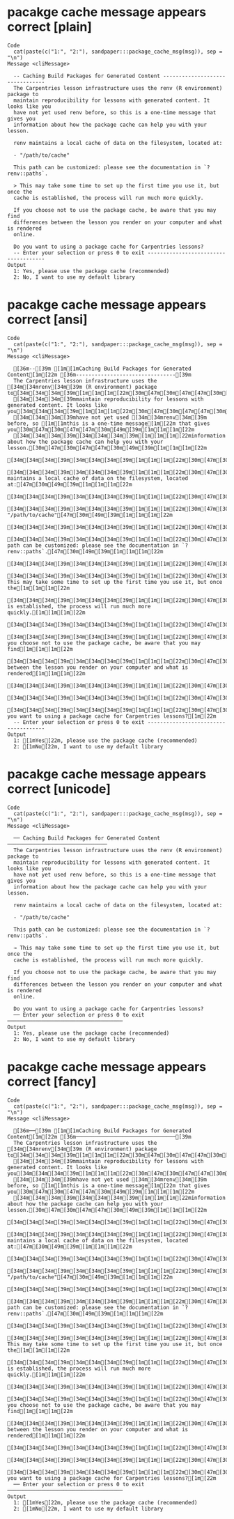 # pacakge cache message appears correct [plain]

    Code
      cat(paste(c("1:", "2:"), sandpaper:::package_cache_msg(msg)), sep = "\n")
    Message <cliMessage>
      
      -- Caching Build Packages for Generated Content --------------------------------
      The Carpentries lesson infrastructure uses the renv (R environment) package to
      maintain reproducibility for lessons with generated content. It looks like you
      have not yet used renv before, so this is a one-time message that gives you
      information about how the package cache can help you with your lesson.
      
      renv maintains a local cache of data on the filesystem, located at:
      
      - "/path/to/cache"
      
      This path can be customized: please see the documentation in `?renv::paths`.
      
      > This may take some time to set up the first time you use it, but once the
      cache is established, the process will run much more quickly.
      
      If you choose not to use the package cache, be aware that you may find
      differences between the lesson you render on your computer and what is rendered
      online.
      
      Do you want to using a package cache for Carpentries lessons?
      -- Enter your selection or press 0 to exit -------------------------------------
    Output
      1: Yes, please use the package cache (recommended)
      2: No, I want to use my default library

# pacakge cache message appears correct [ansi]

    Code
      cat(paste(c("1:", "2:"), sandpaper:::package_cache_msg(msg)), sep = "\n")
    Message <cliMessage>
      
      [36m--[39m [1m[1mCaching Build Packages for Generated Content[1m[22m [36m--------------------------------[39m
      The Carpentries lesson infrastructure uses the [34m[34mrenv[34m[39m (R environment) package to[34m[34m[34m[39m[1m[1m[1m[22m[30m[47m[30m[47m[47m[30m[49m[39m[1m[1m[1m[22m
      [34m[34m[34m[39mmaintain reproducibility for lessons with generated content. It looks like you[34m[34m[34m[39m[1m[1m[1m[22m[30m[47m[30m[47m[47m[30m[49m[39m[1m[1m[1m[22m
      [34m[34m[34m[39mhave not yet used [34m[34mrenv[34m[39m before, so [1m[1mthis is a one-time message[1m[22m that gives you[30m[47m[30m[47m[47m[30m[49m[39m[1m[1m[1m[22m
      [34m[34m[34m[39m[34m[34m[34m[39m[1m[1m[1m[22minformation about how the package cache can help you with your lesson.[30m[47m[30m[47m[47m[30m[49m[39m[1m[1m[1m[22m
      [34m[34m[34m[39m[34m[34m[34m[39m[1m[1m[1m[22m[30m[47m[30m[47m[30m[47m[30m[47m[47m[30m[49m[39m[1m[1m[1m[22m
      [34m[34m[34m[39m[34m[34m[34m[39m[1m[1m[1m[22m[30m[47m[30m[47mrenv maintains a local cache of data on the filesystem, located at:[47m[30m[49m[39m[1m[1m[1m[22m
      [34m[34m[34m[39m[34m[34m[34m[39m[1m[1m[1m[22m[30m[47m[30m[47m[47m[30m[49m[39m[1m[1m[1m[22m
      [34m[34m[34m[39m[34m[34m[34m[39m[1m[1m[1m[22m[30m[47m[30m[47m- "/path/to/cache"[47m[30m[49m[39m[1m[1m[1m[22m
      [34m[34m[34m[39m[34m[34m[34m[39m[1m[1m[1m[22m[30m[47m[30m[47m[47m[30m[49m[39m[1m[1m[1m[22m
      [34m[34m[34m[39m[34m[34m[34m[39m[1m[1m[1m[22m[30m[47m[30m[47mThis path can be customized: please see the documentation in `?renv::paths`.[47m[30m[49m[39m[1m[1m[1m[22m
      [34m[34m[34m[39m[34m[34m[34m[39m[1m[1m[1m[22m[30m[47m[30m[47m[47m[30m[49m[39m[47m[30m[49m[39m[1m[1m[1m[22m
      [34m[34m[34m[39m[34m[34m[34m[39m[1m[1m[1m[22m[30m[47m[30m[47m[47m[30m[49m[39m> This may take some time to set up the first time you use it, but once the[1m[1m[1m[22m
      [34m[34m[34m[39m[34m[34m[34m[39m[1m[1m[1m[22m[30m[47m[30m[47m[47m[30m[49m[39mcache is established, the process will run much more quickly.[1m[1m[1m[22m
      [34m[34m[34m[39m[34m[34m[34m[39m[1m[1m[1m[22m[30m[47m[30m[47m[47m[30m[49m[39m[1m[1m[1m[22m
      [34m[34m[34m[39m[34m[34m[34m[39m[1m[1m[1m[22m[30m[47m[30m[47m[47m[30m[49m[39mIf you choose not to use the package cache, be aware that you may find[1m[1m[1m[22m
      [34m[34m[34m[39m[34m[34m[34m[39m[1m[1m[1m[22m[30m[47m[30m[47m[47m[30m[49m[39mdifferences between the lesson you render on your computer and what is rendered[1m[1m[1m[22m
      [34m[34m[34m[39m[34m[34m[34m[39m[1m[1m[1m[22m[30m[47m[30m[47m[47m[30m[49m[39monline.[1m[1m[1m[22m
      [34m[34m[34m[39m[34m[34m[34m[39m[1m[1m[1m[22m[30m[47m[30m[47m[47m[30m[49m[39m[1m[1m[1m[1m[1m[22m
      [34m[34m[34m[39m[34m[34m[34m[39m[1m[1m[1m[22m[30m[47m[30m[47m[47m[30m[49m[39m[1m[1mDo you want to using a package cache for Carpentries lessons?[1m[22m
      -- Enter your selection or press 0 to exit -------------------------------------
    Output
      1: [1mYes[22m, please use the package cache (recommended)
      2: [1mNo[22m, I want to use my default library

# pacakge cache message appears correct [unicode]

    Code
      cat(paste(c("1:", "2:"), sandpaper:::package_cache_msg(msg)), sep = "\n")
    Message <cliMessage>
      
      ── Caching Build Packages for Generated Content ────────────────────────────────
      The Carpentries lesson infrastructure uses the renv (R environment) package to
      maintain reproducibility for lessons with generated content. It looks like you
      have not yet used renv before, so this is a one-time message that gives you
      information about how the package cache can help you with your lesson.
      
      renv maintains a local cache of data on the filesystem, located at:
      
      - "/path/to/cache"
      
      This path can be customized: please see the documentation in `?renv::paths`.
      
      → This may take some time to set up the first time you use it, but once the
      cache is established, the process will run much more quickly.
      
      If you choose not to use the package cache, be aware that you may find
      differences between the lesson you render on your computer and what is rendered
      online.
      
      Do you want to using a package cache for Carpentries lessons?
      ── Enter your selection or press 0 to exit ─────────────────────────────────────
    Output
      1: Yes, please use the package cache (recommended)
      2: No, I want to use my default library

# pacakge cache message appears correct [fancy]

    Code
      cat(paste(c("1:", "2:"), sandpaper:::package_cache_msg(msg)), sep = "\n")
    Message <cliMessage>
      
      [36m──[39m [1m[1mCaching Build Packages for Generated Content[1m[22m [36m────────────────────────────────[39m
      The Carpentries lesson infrastructure uses the [34m[34mrenv[34m[39m (R environment) package to[34m[34m[34m[39m[1m[1m[1m[22m[30m[47m[30m[47m[47m[30m[49m[39m[1m[1m[1m[22m
      [34m[34m[34m[39mmaintain reproducibility for lessons with generated content. It looks like you[34m[34m[34m[39m[1m[1m[1m[22m[30m[47m[30m[47m[47m[30m[49m[39m[1m[1m[1m[22m
      [34m[34m[34m[39mhave not yet used [34m[34mrenv[34m[39m before, so [1m[1mthis is a one-time message[1m[22m that gives you[30m[47m[30m[47m[47m[30m[49m[39m[1m[1m[1m[22m
      [34m[34m[34m[39m[34m[34m[34m[39m[1m[1m[1m[22minformation about how the package cache can help you with your lesson.[30m[47m[30m[47m[47m[30m[49m[39m[1m[1m[1m[22m
      [34m[34m[34m[39m[34m[34m[34m[39m[1m[1m[1m[22m[30m[47m[30m[47m[30m[47m[30m[47m[47m[30m[49m[39m[1m[1m[1m[22m
      [34m[34m[34m[39m[34m[34m[34m[39m[1m[1m[1m[22m[30m[47m[30m[47mrenv maintains a local cache of data on the filesystem, located at:[47m[30m[49m[39m[1m[1m[1m[22m
      [34m[34m[34m[39m[34m[34m[34m[39m[1m[1m[1m[22m[30m[47m[30m[47m[47m[30m[49m[39m[1m[1m[1m[22m
      [34m[34m[34m[39m[34m[34m[34m[39m[1m[1m[1m[22m[30m[47m[30m[47m- "/path/to/cache"[47m[30m[49m[39m[1m[1m[1m[22m
      [34m[34m[34m[39m[34m[34m[34m[39m[1m[1m[1m[22m[30m[47m[30m[47m[47m[30m[49m[39m[1m[1m[1m[22m
      [34m[34m[34m[39m[34m[34m[34m[39m[1m[1m[1m[22m[30m[47m[30m[47mThis path can be customized: please see the documentation in `?renv::paths`.[47m[30m[49m[39m[1m[1m[1m[22m
      [34m[34m[34m[39m[34m[34m[34m[39m[1m[1m[1m[22m[30m[47m[30m[47m[47m[30m[49m[39m[47m[30m[49m[39m[1m[1m[1m[22m
      [34m[34m[34m[39m[34m[34m[34m[39m[1m[1m[1m[22m[30m[47m[30m[47m[47m[30m[49m[39m→ This may take some time to set up the first time you use it, but once the[1m[1m[1m[22m
      [34m[34m[34m[39m[34m[34m[34m[39m[1m[1m[1m[22m[30m[47m[30m[47m[47m[30m[49m[39mcache is established, the process will run much more quickly.[1m[1m[1m[22m
      [34m[34m[34m[39m[34m[34m[34m[39m[1m[1m[1m[22m[30m[47m[30m[47m[47m[30m[49m[39m[1m[1m[1m[22m
      [34m[34m[34m[39m[34m[34m[34m[39m[1m[1m[1m[22m[30m[47m[30m[47m[47m[30m[49m[39mIf you choose not to use the package cache, be aware that you may find[1m[1m[1m[22m
      [34m[34m[34m[39m[34m[34m[34m[39m[1m[1m[1m[22m[30m[47m[30m[47m[47m[30m[49m[39mdifferences between the lesson you render on your computer and what is rendered[1m[1m[1m[22m
      [34m[34m[34m[39m[34m[34m[34m[39m[1m[1m[1m[22m[30m[47m[30m[47m[47m[30m[49m[39monline.[1m[1m[1m[22m
      [34m[34m[34m[39m[34m[34m[34m[39m[1m[1m[1m[22m[30m[47m[30m[47m[47m[30m[49m[39m[1m[1m[1m[1m[1m[22m
      [34m[34m[34m[39m[34m[34m[34m[39m[1m[1m[1m[22m[30m[47m[30m[47m[47m[30m[49m[39m[1m[1mDo you want to using a package cache for Carpentries lessons?[1m[22m
      ── Enter your selection or press 0 to exit ─────────────────────────────────────
    Output
      1: [1mYes[22m, please use the package cache (recommended)
      2: [1mNo[22m, I want to use my default library

